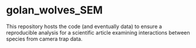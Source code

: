 # golan_wolves_SEM
This repository hosts the code (and eventually data) to ensure a reproducible analysis for a scientific article examining interactions between species from camera trap data. 
